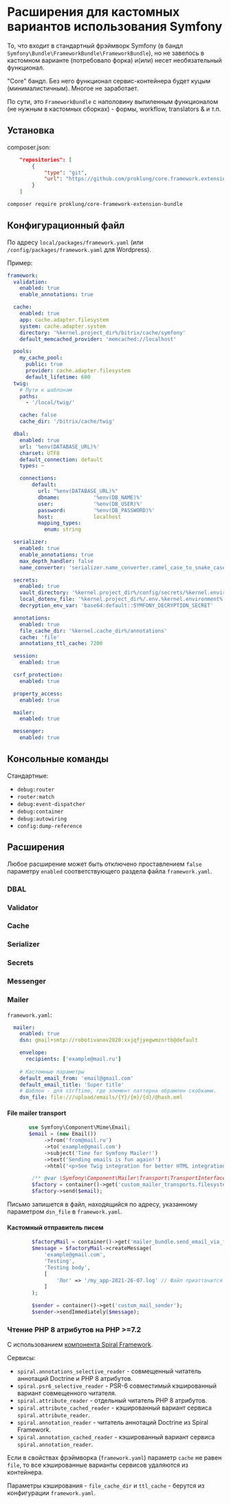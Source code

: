 # Расширения для кастомных вариантов использования Symfony

То, что входит в стандартный фрэймворк Symfony (в бандл `Symfony\Bundle\FrameworkBundle\FrameworkBundle`), но не завелось в кастомном варианте (потребовало форка) и(или) несет
необязательный функционал.

"Core" бандл. Без него функционал сервис-контейнера будет куцым (минималистичным). Многое не заработает.

По сути, это `FrameworkBundle` с наполовину выпиленным функционалом (не нужным в кастомных сборках) - формы, workflow, translators & и т.п.

## Установка

composer.json:

```json
    "repositories": [
        {
            "type": "git",
            "url": "https://github.com/proklung/core.framework.extension.bundle"
        }
    ]
```

```bash
composer require proklung/core-framework-extension-bundle
```

## Конфигурационный файл

По адресу `local/packages/framework.yaml` (или `/config/packages/framework.yaml` для Wordpress).

Пример:

```yaml
framework:
  validation:
    enabled: true
    enable_annotations: true

  cache:
    enabled: true
    app: cache.adapter.filesystem
    system: cache.adapter.system
    directory: '%kernel.project_dir%/bitrix/cache/symfony'
    default_memcached_provider: 'memcached://localhost'

  pools:
    my_cache_pool:
      public: true
      provider: cache.adapter.filesystem
      default_lifetime: 600
  twig:
    # Пути к шаблонам
    paths:
      - '/local/twig/'

    cache: false
    cache_dir: '/bitrix/cache/twig'

  dbal:
    enabled: true
    url: '%env(DATABASE_URL)%'
    charset: UTF8
    default_connection: default
    types: ~

    connections:
        default:
          url: "%env(DATABASE_URL)%"
          dbname:           '%env(DB_NAME)%'
          user:             '%env(DB_USER)%'
          password:         '%env(DB_PASSWORD)%'
          host:             localhost
          mapping_types:
            enum: string

  serializer:
    enabled: true
    enable_annotations: true
    max_depth_handler: false
    name_converter: 'serializer.name_converter.camel_case_to_snake_case'

  secrets:
    enabled: true
    vault_directory: '%kernel.project_dir%/config/secrets/%kernel.environment%'
    local_dotenv_file: '%kernel.project_dir%/.env.%kernel.environment%.local'
    decryption_env_var: 'base64:default::SYMFONY_DECRYPTION_SECRET'

  annotations:
    enabled: true
    file_cache_dir: '%kernel.cache_dir%/annotations'
    cache: 'file'
    annotations_ttl_cache: 7200

  session:
    enabled: true

  csrf_protection:
    enabled: true

  property_access:
    enabled: true

  mailer:
    enabled: true

  messenger:
    enabled: true
```

## Консольные команды

Стандартные:

- `debug:router`
- `router:match`
- `debug:event-dispatcher`
- `debug:container`
- `debug:autowiring`
- `config:dump-reference`

## Расширения

Любое расширение может быть отключено проставлением `false` параметру `enabled` соответствующего раздела файла
`framework.yaml`.

### DBAL

### Validator

### Cache

### Serializer

### Secrets

### Messenger

### Mailer

`framework.yaml`:

```yaml
  mailer:
    enabled: true
    dsn: gmail+smtp://robotivanov2020:xxjqfjyegwmznrtb@default

    envelope:
      recipients: ['example@mail.ru']
  
    # Кастомные параметры
    default_email_from: 'email@gmail.com'
    default_email_title: 'Super title'
    # Шаблон - для strftime, где элемент паттерна обрамлен скобками.
    dsn_file: file:///upload/emails/{Y}/{m}/{d}/@hash.eml
```

#### File mailer transport

```php
       use Symfony\Component\Mime\Email;
       $email = (new Email())
            ->from('from@mail.ru')
            ->to('example@gmail.com')
            ->subject('Time for Symfony Mailer!')
            ->text('Sending emails is fun again!')
            ->html('<p>See Twig integration for better HTML integration!</p>');

        /** @var \Symfony\Component\Mailer\Transport\TransportInterface $factory */
        $factory = container()->get('custom_mailer_transports.filesystem');
        $factory->send($email);
```

Письмо запишется в файл, находящийся по адресу, указанному параметром `dsn_file` в `framework.yaml`.

#### Кастомный отправитель писем

```php
        $factoryMail = container()->get('mailer_bundle.send_email_via_factory');
        $message = $factoryMail->createMessage(
            'example@gmail.com',
            'Testing',
            'Testing body',
            [
                'Лог' => '/my_app-2021-26-07.log' // Файл приаттачится к письму.
            ]
        );

        $sender = container()->get('custom_mail_sender');
        $sender->sendImmediately($message);
```

### Чтение PHP 8 атрибутов на PHP >=7.2

С использованием [компонента Spiral Framework](https://spiral.dev/docs/component-attributes).

Сервисы:

- `spiral.annotations_selective_reader` - совмещенный читатель аннотаций Doctrine и PHP 8 атрибутов.
- `spiral.psr6_selective_reader` - PSR-6 совместимый кэшированный вариант совмещенного читателя.
- `spiral.attribute_reader` - отдельный читатель PHP 8 атрибутов.
- `spiral.attribute_cached_reader` - кэшированный вариант сервиса `spiral.attribute_reader`.
- `spiral.annotation_reader` - читатель аннотаций Doctrine из Spiral Framework.
- `spiral.annotation_cached_reader` - кэшированный вариант сервиса `spiral.annotation_reader`.

Если в свойствах фрэймворка (`framework.yaml`) параметр `cache` не равен `file`, то все кэшированные варианты сервисов удаляются из контейнера.

Параметры кэширования - `file_cache_dir` и `ttl_cache` - берутся из конфигурации `framework.yaml`.